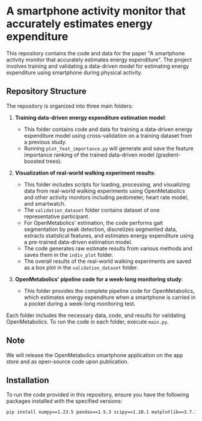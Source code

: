 # A smartphone activity monitor that accurately estimates energy expenditure

This repository contains the code and data for the paper "A smartphone activity monitor that accurately estimates energy expenditure". The project involves training and validating a data-driven model for estimating energy expenditure using smartphone during physical activity.

## Repository Structure

The repository is organized into three main folders:

1. **Training data-driven energy expenditure estimation model**:
   - This folder contains code and data for training a data-driven energy expenditure model using cross-validation on a training dataset from a previous study.
   - Running `plot_feat_importance.py` will generate and save the feature importance ranking of the trained data-driven model (gradient-boosted trees).

2. **Visualization of real-world walking experiment results**:
   - This folder includes scripts for loading, processing, and visualizing data from real-world walking experiments using OpenMetabolics and other activity monitors including pedometer, heart rate model, and smartwatch.
   - The `validation_dataset` folder contains dataset of one representative participant.
   - For OpenMetabolics' estimation, the code performs gait segmentation by peak detection, discretizes segmented data, extracts statistical features, and estimates energy expenditure using a pre-trained data-driven estimation model.
   - The code generates raw estimate results from various methods and saves them in the `indiv_plot` folder.
   - The overall results of the real-world walking experiments are saved as a box plot in the `validation_dataset` folder.

3. **OpenMetabolics' pipeline code for a week-long monitoring study**:
   - This folder provides the complete pipeline code for OpenMetabolics, which estimates energy expenditure when a smartphone is carried in a pocket during a week-long monitoring test.

Each folder includes the necessary data, code, and results for validating OpenMetabolics. To run the code in each folder, execute `main.py`.

## Note
We will release the OpenMetabolics smartphone application on the app store and as open-source code upon publication.

## Installation

To run the code provided in this repository, ensure you have the following packages installed with the specified versions:

```bash
pip install numpy==1.23.5 pandas==1.5.3 scipy==1.10.1 matplotlib==3.7.1 scikit-learn==1.1.2 xgboost==1.7.6